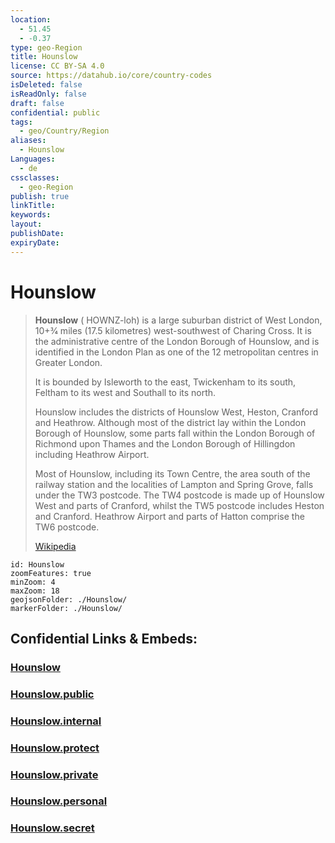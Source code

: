 ```yaml
---
location:
  - 51.45
  - -0.37
type: geo-Region
title: Hounslow
license: CC BY-SA 4.0
source: https://datahub.io/core/country-codes
isDeleted: false
isReadOnly: false
draft: false
confidential: public
tags:
  - geo/Country/Region
aliases:
  - Hounslow
Languages:
  - de
cssclasses:
  - geo-Region
publish: true
linkTitle:
keywords:
layout:
publishDate:
expiryDate:
---
```


# Hounslow

> **Hounslow** ( HOWNZ-loh) is a large suburban district of West London, 10+3⁄4 miles (17.5 kilometres) west-southwest of Charing Cross. It is the administrative centre of the London Borough of Hounslow, and is identified in the London Plan as one of the 12 metropolitan centres in Greater London.
>
> It is bounded by Isleworth to the east, Twickenham to its south, Feltham to its west and Southall to its north.
>
> Hounslow includes the districts of Hounslow West, Heston, Cranford and Heathrow. Although most of the district lay within the London Borough of Hounslow,  some parts fall within the London Borough of Richmond upon Thames and the London Borough of Hillingdon including Heathrow Airport.
>
> Most of Hounslow, including its Town Centre, the area south of the railway station and the localities of Lampton and Spring Grove, falls under the TW3 postcode. The TW4 postcode is made up of Hounslow West and parts of Cranford, whilst the TW5 postcode includes Heston and Cranford. Heathrow Airport and parts of Hatton comprise the TW6 postcode.
>
> [Wikipedia](https://en.wikipedia.org/wiki/Hounslow)


```leaflet
id: Hounslow
zoomFeatures: true 
minZoom: 4 
maxZoom: 18
geojsonFolder: ./Hounslow/
markerFolder: ./Hounslow/
```


## Confidential Links & Embeds: 

### [Hounslow](/_Standards/Earth/Continent/Europe/Europe~North/UK/England/Regions~England/London,Greater/cities~GreaterLondon/Hounslow.md) 

### [Hounslow.public](/_public/Earth/Continent/Europe/Europe~North/UK/England/Regions~England/London,Greater/cities~GreaterLondon/Hounslow.public.md) 

### [Hounslow.internal](/_internal/Earth/Continent/Europe/Europe~North/UK/England/Regions~England/London,Greater/cities~GreaterLondon/Hounslow.internal.md) 

### [Hounslow.protect](/_protect/Earth/Continent/Europe/Europe~North/UK/England/Regions~England/London,Greater/cities~GreaterLondon/Hounslow.protect.md) 

### [Hounslow.private](/_private/Earth/Continent/Europe/Europe~North/UK/England/Regions~England/London,Greater/cities~GreaterLondon/Hounslow.private.md) 

### [Hounslow.personal](/_personal/Earth/Continent/Europe/Europe~North/UK/England/Regions~England/London,Greater/cities~GreaterLondon/Hounslow.personal.md) 

### [Hounslow.secret](/_secret/Earth/Continent/Europe/Europe~North/UK/England/Regions~England/London,Greater/cities~GreaterLondon/Hounslow.secret.md)

